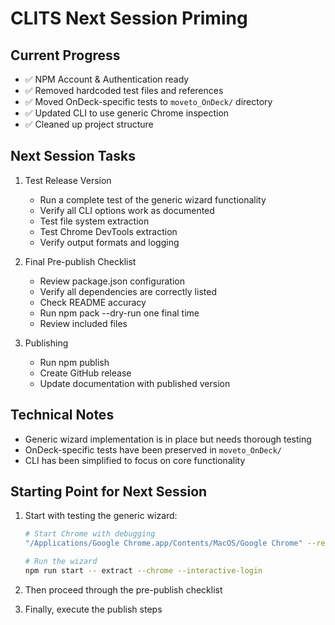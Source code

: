 # CLITS Next Session Priming

## Current Progress
- ✅ NPM Account & Authentication ready
- ✅ Removed hardcoded test files and references
- ✅ Moved OnDeck-specific tests to `moveto_OnDeck/` directory
- ✅ Updated CLI to use generic Chrome inspection
- ✅ Cleaned up project structure

## Next Session Tasks
1. Test Release Version
   - Run a complete test of the generic wizard functionality
   - Verify all CLI options work as documented
   - Test file system extraction
   - Test Chrome DevTools extraction
   - Verify output formats and logging

2. Final Pre-publish Checklist
   - Review package.json configuration
   - Verify all dependencies are correctly listed
   - Check README accuracy
   - Run npm pack --dry-run one final time
   - Review included files

3. Publishing
   - Run npm publish
   - Create GitHub release
   - Update documentation with published version

## Technical Notes
- Generic wizard implementation is in place but needs thorough testing
- OnDeck-specific tests have been preserved in `moveto_OnDeck/`
- CLI has been simplified to focus on core functionality

## Starting Point for Next Session
1. Start with testing the generic wizard:
   ```bash
   # Start Chrome with debugging
   "/Applications/Google Chrome.app/Contents/MacOS/Google Chrome" --remote-debugging-port=9222 --user-data-dir=/tmp/chrome-debug

   # Run the wizard
   npm run start -- extract --chrome --interactive-login
   ```

2. Then proceed through the pre-publish checklist
3. Finally, execute the publish steps 
